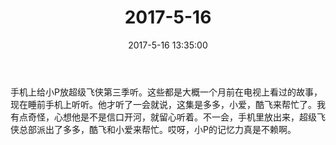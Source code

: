﻿---
title: "2017-5-16"
date: 2017-5-16 13:35:00
tags: 文字
categories: 爸爸
---
手机上给小P放超级飞侠第三季听。这些都是大概一个月前在电视上看过的故事，现在睡前手机上听听。他才听了一会就说，这集是多多，小爱，酷飞来帮忙了。我有点奇怪，心想他是不是信口开河，就留心听着。不一会，手机里放出来，超级飞侠总部派出了多多，酷飞和小爱来帮忙。哎呀，小P的记忆力真是不赖啊。
